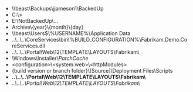 
- \\\\beast\Backups\jjameson1\BackedUp
- C:\\&gt;
- E:\NotBackedUp\\...
- Archive\\{year}\\{month}\\{day}
- \\\\beast\Users$\\%USERNAME%\Application Data
- ..\\..\\..\CoreServices\bin\\%BUILD\_CONFIGURATION%\Fabrikam.Demo.CoreServices.dll
- ..\\..\\..\Portal\Web\12\TEMPLATE\LAYOUTS\Fabrikam\
- \Windows\Installer\\$PatchCache$
- &lt;configuration&gt;\\&lt;system.web&gt;\\&lt;httpModules&gt;
- {build version or branch folder}\\[Source]\Deployment Files\Scripts
- **..\\..\\..\Portal\Web\12\TEMPLATE\LAYOUTS\Fabrikam\\**
- *..\\..\\..\Portal\Web\12\TEMPLATE\LAYOUTS\Fabrikam\\*
